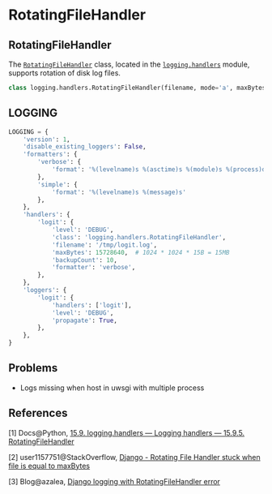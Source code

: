 # RotatingFileHandler

## RotatingFileHandler

The [`RotatingFileHandler`](https://docs.python.org/2/library/logging.handlers.html#logging.handlers.RotatingFileHandler) class, located in the [`logging.handlers`](https://docs.python.org/2/library/logging.handlers.html#module-logging.handlers) module, supports rotation of disk log files.

```python
class logging.handlers.RotatingFileHandler(filename, mode='a', maxBytes=0, backupCount=0, encoding=None, delay=0)
```

## LOGGING

```python
LOGGING = {
    'version': 1,
    'disable_existing_loggers': False,
    'formatters': {
        'verbose': {
            'format': '%(levelname)s %(asctime)s %(module)s %(process)d %(thread)d %(message)s'
        },
        'simple': {
            'format': '%(levelname)s %(message)s'
        },
    },
    'handlers': {
        'logit': {
            'level': 'DEBUG',
            'class': 'logging.handlers.RotatingFileHandler',
            'filename': '/tmp/logit.log',
            'maxBytes': 15728640,  # 1024 * 1024 * 15B = 15MB
            'backupCount': 10,
            'formatter': 'verbose',
        },
    },
    'loggers': {
        'logit': {
            'handlers': ['logit'],
            'level': 'DEBUG',
            'propagate': True,
        },
    },
}
```

## Problems

* Logs missing when host in uwsgi with multiple process

## References

[1] Docs@Python, [15.9. logging.handlers — Logging handlers — 15.9.5. RotatingFileHandler](https://docs.python.org/2/library/logging.handlers.html#rotatingfilehandler)

[2] user1157751@StackOverflow, [Django - Rotating File Handler stuck when file is equal to maxBytes](http://stackoverflow.com/questions/26682413/django-rotating-file-handler-stuck-when-file-is-equal-to-maxbytes)

[3] Blog@azalea, [Django logging with RotatingFileHandler error](http://azaleasays.com/2014/05/01/django-logging-with-rotatingfilehandler-error)
